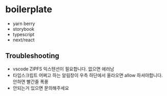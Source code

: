 # boilerplate

- yarn berry
- storybook
- typescript
- next/react

## Troubleshooting

- vscode ZIPFS 익스텐션이 필요합니다. 없으면 에러남
- 타입스크립트 어쩌고 하는 알림창이 우측 하단에서 올라오면 allow 하셔야합니다. 안하면 빨간줄 폭풍
- 안되는거 있으면 문의해주세요

